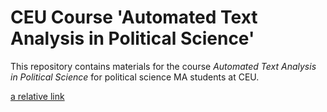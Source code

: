 # CEU Course 'Automated Text Analysis in Political Science'

This repository contains materials for the course *Automated Text Analysis in Political Science* for political science MA students at CEU.

[a relative link](Syllabus_CEU.pdf)





